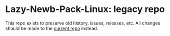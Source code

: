 Lazy-Newb-Pack-Linux: **legacy repo**
=====================================

This repo exists to preserve old history, issues, releases, etc.
All changes should be made to the [current repo](https://github.com/Lazy-Newb-Pack/Lazy-Newb-Pack-Linux) instead.
